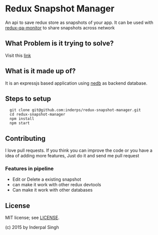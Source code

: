 Redux Snapshot Manager
=========

An api to save redux store as snapshots of your app. It can be used with [redux-qa-monitor](https://github.com/inderps/redux-qa-monitor) to share snapshots across network

## What Problem is it trying to solve?

Visit this [link](https://github.com/inderps/redux-qa-monitor)

## What is it made up of?

It is an expressjs based application using [nedb](https://github.com/louischatriot/nedb) as backend database.

## Steps to setup

```shell
  git clone git@github.com:inderps/redux-snapshot-manager.git
  cd redux-snapshot-manager
  npm install
  npm start
```


## Contributing

I love pull requests. If you think you can improve the code or you have a idea of adding more features, 
Just do it and send me pull request


### Features in pipeline

 * Edit or Delete a existing snapshot
 * can make it work with other redux devtools
 * Can make it work with other databases

## License

MIT license; see [LICENSE](./LICENSE.md).

(c) 2015 by Inderpal Singh
